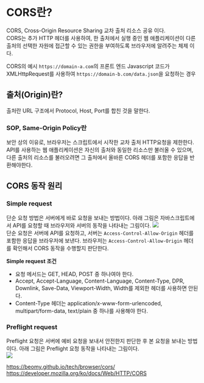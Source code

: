 # CORS란?
CORS, Cross-Origin Resource Sharing 교차 출처 리소스 공유 이다.  
CORS는 추가 HTTP 헤더를 사용하여, 한 출처에서 실행 중인 웹 애플리케이션이 다른 출처의 선택한 자원에 접근할 수 있는 권한을 부여하도록 브라우저에 알려주는 체제 이다. 

CORS의 예시
`https://domain-a.com`의 프론트 엔드 Javascript 코드가 XMLHttpRequest를 사용하여 `https://domain-b.com/data.json`을 요청하는 경우  
  

## 출처(Origin)란?
출처란 URL 구조에서 Protocol, Host, Port를 합친 것을 말한다.

### SOP, Same-Origin Policy란
보안 상의 이유로, 브라우저는 스크립트에서 시작한 교차 출처 HTTP요청을 제한한다. API를 사용하는 웹 애플리케이션은 자신의 출처와 동일한 리소스만 불러올 수 있으며, 다른 출처의 리소스를 불러오려면 그 출처에서 올바른 CORS 헤더를 포함한 응답을 반환해야한다.  

## CORS 동작 원리
### Simple request
단순 요청 방법은 서버에게 바로 요청을 보내는 방법이다. 아래 그림은 자바스크립트에서 API를 요청할 때 브라우저와 서버의 동작을 나타내는 그림이다. 
![](https://beomy.github.io/assets/img/posts/browser/cors_simle_request.png)  
단순 요청은 서버에 API를 요청하고, 서버는 `Access-Control-Allow-Origin` 헤더를 포함한 응답을 브라우저에 보낸다. 브라우저는 `Access-Control-Allow-Origin` 헤더를 확인해서 CORS 동작을 수행할지 판단한다.
  
**Simple request 조건**  
+ 요청 메서드는 GET, HEAD, POST 중 하나여야 한다.
+ Accept, Accept-Language, Content-Language, Content-Type, DPR, Downlink, Save-Data, Viewport-Width, Width를 제외한 헤더를 사용하면 안된다.
+ Content-Type 헤더는 application/x-www-form-urlencoded, multipart/form-data, text/plain 중 하나를 사용해야 한다.
  

### Preflight request
Preflight 요청은 서버에 예비 요청을 보내서 안전한지 판단한 후 본 요청을 보내는 방법이다. 아래 그림은 Preflight 요청 동작을 나타내는 그림이다.  
![](https://beomy.github.io/assets/img/posts/browser/cors_preflight_request.png)



https://beomy.github.io/tech/browser/cors/
https://developer.mozilla.org/ko/docs/Web/HTTP/CORS
